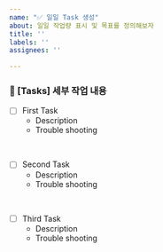 ```yaml
---
name: "✅ 일일 Task 생성"
about: 일일 작업량 표시 및 목표를 정의해보자
title: ''
labels: ''
assignees: ''

---
```


### 🎯 [Tasks] 세부 작업 내용

- [ ]  First Task
   - Description
   - Trouble shooting

<br>

- [ ]  Second Task
   - Description
   - Trouble shooting

<br>

- [ ]  Third Task
   - Description
   - Trouble shooting

<br>
